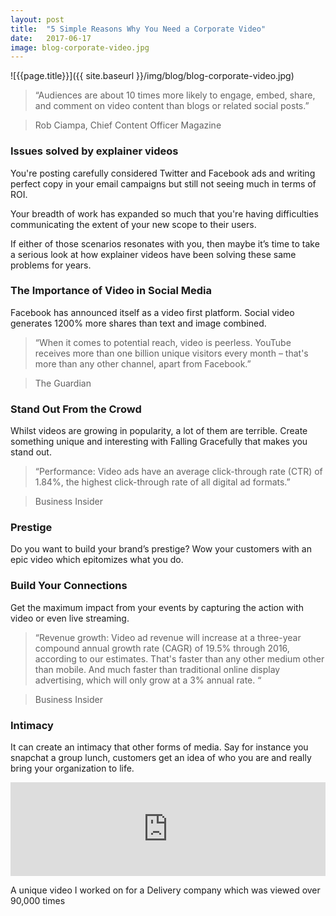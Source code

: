```yaml
---
layout: post
title:  "5 Simple Reasons Why You Need a Corporate Video"
date:   2017-06-17
image: blog-corporate-video.jpg
---
```


![{{page.title}}]({{ site.baseurl }}/img/blog/blog-corporate-video.jpg)

>“Audiences are about 10 times more likely to engage, embed, share, and comment on video content than blogs or related social posts.”

>Rob Ciampa, Chief Content Officer Magazine

### Issues solved by explainer videos

You're posting carefully considered Twitter and Facebook ads and writing perfect copy in your email campaigns but still not seeing much in terms of ROI.

Your breadth of work has expanded so much that you're having difficulties communicating the extent of your new scope to their users.

If either of those scenarios resonates with you, then maybe it’s time to take a serious look at how explainer videos have been solving these same problems for years.

### The Importance of Video in Social Media
Facebook has announced itself as a video first platform. Social video generates 1200% more shares than text and image combined.

>“When it comes to potential reach, video is peerless. YouTube receives more than one billion unique visitors every month – that's more than any other channel, apart from Facebook.”

>The Guardian

### Stand Out From the Crowd
Whilst videos are growing in popularity, a lot of them are terrible. Create something unique and interesting with Falling Gracefully that makes you stand out.

>“Performance: Video ads have an average click-through rate (CTR) of 1.84%, the highest click-through rate of all digital ad formats.”

>Business Insider

### Prestige
Do you want to build your brand’s prestige? Wow your customers with an epic video which epitomizes what you do.
 
### Build Your Connections
Get the maximum impact from your events by capturing the action with video or even live streaming.

>“Revenue growth: Video ad revenue will increase at a three-year compound annual growth rate (CAGR) of 19.5% through 2016, according to our estimates. That's faster than any other medium other than mobile. And much faster than traditional online display advertising, which will only grow at a 3% annual rate. “

>Business Insider
 

### Intimacy
It can create an intimacy that other forms of media. Say for instance you snapchat a group lunch, customers get an idea of who you are and really bring your organization to life. 

<div class="video-responsive">
  <iframe width="100%" height="auto"  src="https://www.youtube.com/embed/TQyYIijyDuk?rel=0&amp;showinfo=0;start=93" frameborder="0" allowfullscreen></iframe>
</div>

A unique video I worked on for a Delivery company which was viewed over 90,000 times
